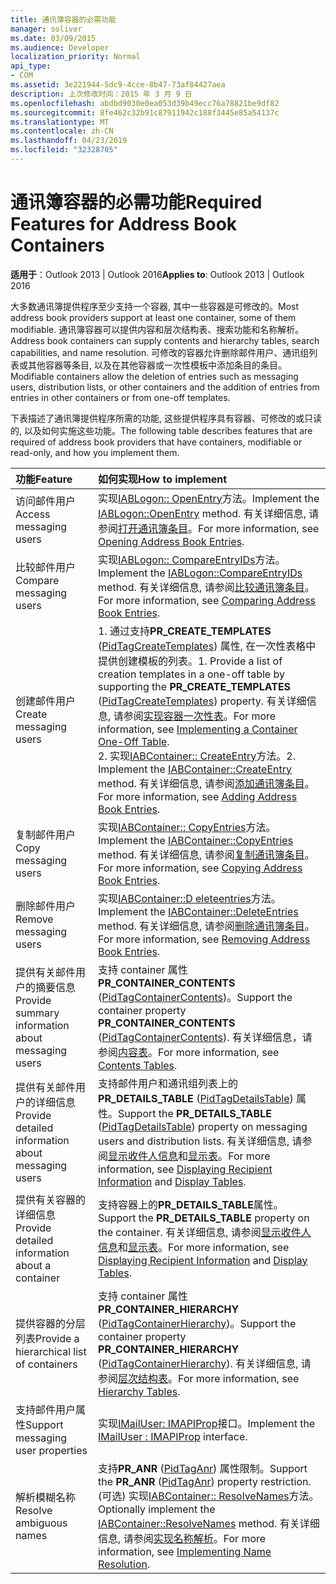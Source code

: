 ```yaml
---
title: 通讯簿容器的必需功能
manager: soliver
ms.date: 03/09/2015
ms.audience: Developer
localization_priority: Normal
api_type:
- COM
ms.assetid: 3e221944-5dc9-4cce-8b47-73af84427aea
description: 上次修改时间：2015 年 3 月 9 日
ms.openlocfilehash: abdbd9030e0ea053d39b49ecc76a78821be9df82
ms.sourcegitcommit: 8fe462c32b91c87911942c188f3445e85a54137c
ms.translationtype: MT
ms.contentlocale: zh-CN
ms.lasthandoff: 04/23/2019
ms.locfileid: "32328705"
---
```

# <a name="required-features-for-address-book-containers"></a><span data-ttu-id="e5504-103">通讯簿容器的必需功能</span><span class="sxs-lookup"><span data-stu-id="e5504-103">Required Features for Address Book Containers</span></span>

  
  
<span data-ttu-id="e5504-104">**适用于**：Outlook 2013 | Outlook 2016</span><span class="sxs-lookup"><span data-stu-id="e5504-104">**Applies to**: Outlook 2013 | Outlook 2016</span></span> 
  
<span data-ttu-id="e5504-105">大多数通讯簿提供程序至少支持一个容器, 其中一些容器是可修改的。</span><span class="sxs-lookup"><span data-stu-id="e5504-105">Most address book providers support at least one container, some of them modifiable.</span></span> <span data-ttu-id="e5504-106">通讯簿容器可以提供内容和层次结构表、搜索功能和名称解析。</span><span class="sxs-lookup"><span data-stu-id="e5504-106">Address book containers can supply contents and hierarchy tables, search capabilities, and name resolution.</span></span> <span data-ttu-id="e5504-107">可修改的容器允许删除邮件用户、通讯组列表或其他容器等条目, 以及在其他容器或一次性模板中添加条目的条目。</span><span class="sxs-lookup"><span data-stu-id="e5504-107">Modifiable containers allow the deletion of entries such as messaging users, distribution lists, or other containers and the addition of entries from entries in other containers or from one-off templates.</span></span>
  
<span data-ttu-id="e5504-108">下表描述了通讯簿提供程序所需的功能, 这些提供程序具有容器、可修改的或只读的, 以及如何实施这些功能。</span><span class="sxs-lookup"><span data-stu-id="e5504-108">The following table describes features that are required of address book providers that have containers, modifiable or read-only, and how you implement them.</span></span>
  
|<span data-ttu-id="e5504-109">**功能**</span><span class="sxs-lookup"><span data-stu-id="e5504-109">**Feature**</span></span>|<span data-ttu-id="e5504-110">**如何实现**</span><span class="sxs-lookup"><span data-stu-id="e5504-110">**How to implement**</span></span>|
|:-----|:-----|
|<span data-ttu-id="e5504-111">访问邮件用户</span><span class="sxs-lookup"><span data-stu-id="e5504-111">Access messaging users</span></span>  <br/> |<span data-ttu-id="e5504-112">实现[IABLogon:: OpenEntry](iablogon-openentry.md)方法。</span><span class="sxs-lookup"><span data-stu-id="e5504-112">Implement the [IABLogon::OpenEntry](iablogon-openentry.md) method.</span></span> <span data-ttu-id="e5504-113">有关详细信息, 请参阅[打开通讯簿条目](opening-address-book-entries.md)。</span><span class="sxs-lookup"><span data-stu-id="e5504-113">For more information, see [Opening Address Book Entries](opening-address-book-entries.md).</span></span>  <br/> |
|<span data-ttu-id="e5504-114">比较邮件用户</span><span class="sxs-lookup"><span data-stu-id="e5504-114">Compare messaging users</span></span>  <br/> |<span data-ttu-id="e5504-115">实现[IABLogon:: CompareEntryIDs](iablogon-compareentryids.md)方法。</span><span class="sxs-lookup"><span data-stu-id="e5504-115">Implement the [IABLogon::CompareEntryIDs](iablogon-compareentryids.md) method.</span></span> <span data-ttu-id="e5504-116">有关详细信息, 请参阅[比较通讯簿条目](comparing-address-book-entries.md)。</span><span class="sxs-lookup"><span data-stu-id="e5504-116">For more information, see [Comparing Address Book Entries](comparing-address-book-entries.md).</span></span>  <br/> |
|<span data-ttu-id="e5504-117">创建邮件用户</span><span class="sxs-lookup"><span data-stu-id="e5504-117">Create messaging users</span></span>  <br/> |<span data-ttu-id="e5504-118">1. 通过支持**PR_CREATE_TEMPLATES** ([PidTagCreateTemplates](pidtagcreatetemplates-canonical-property.md)) 属性, 在一次性表格中提供创建模板的列表。</span><span class="sxs-lookup"><span data-stu-id="e5504-118">1. Provide a list of creation templates in a one-off table by supporting the **PR_CREATE_TEMPLATES** ([PidTagCreateTemplates](pidtagcreatetemplates-canonical-property.md)) property.</span></span> <span data-ttu-id="e5504-119">有关详细信息, 请参阅[实现容器一次性表](implementing-a-container-one-off-table.md)。</span><span class="sxs-lookup"><span data-stu-id="e5504-119">For more information, see [Implementing a Container One-Off Table](implementing-a-container-one-off-table.md).</span></span>  <br/> <span data-ttu-id="e5504-120">2. 实现[IABContainer:: CreateEntry](iabcontainer-createentry.md)方法。</span><span class="sxs-lookup"><span data-stu-id="e5504-120">2. Implement the [IABContainer::CreateEntry](iabcontainer-createentry.md) method.</span></span> <span data-ttu-id="e5504-121">有关详细信息, 请参阅[添加通讯簿条目](adding-address-book-entries.md)。</span><span class="sxs-lookup"><span data-stu-id="e5504-121">For more information, see [Adding Address Book Entries](adding-address-book-entries.md).</span></span>  <br/> |
|<span data-ttu-id="e5504-122">复制邮件用户</span><span class="sxs-lookup"><span data-stu-id="e5504-122">Copy messaging users</span></span>  <br/> |<span data-ttu-id="e5504-123">实现[IABContainer:: CopyEntries](iabcontainer-copyentries.md)方法。</span><span class="sxs-lookup"><span data-stu-id="e5504-123">Implement the [IABContainer::CopyEntries](iabcontainer-copyentries.md) method.</span></span> <span data-ttu-id="e5504-124">有关详细信息, 请参阅[复制通讯簿条目](copying-address-book-entries.md)。</span><span class="sxs-lookup"><span data-stu-id="e5504-124">For more information, see [Copying Address Book Entries](copying-address-book-entries.md).</span></span>  <br/> |
|<span data-ttu-id="e5504-125">删除邮件用户</span><span class="sxs-lookup"><span data-stu-id="e5504-125">Remove messaging users</span></span>  <br/> |<span data-ttu-id="e5504-126">实现[IABContainer::D eleteentries](iabcontainer-deleteentries.md)方法。</span><span class="sxs-lookup"><span data-stu-id="e5504-126">Implement the [IABContainer::DeleteEntries](iabcontainer-deleteentries.md) method.</span></span> <span data-ttu-id="e5504-127">有关详细信息, 请参阅[删除通讯簿条目](removing-address-book-entries.md)。</span><span class="sxs-lookup"><span data-stu-id="e5504-127">For more information, see [Removing Address Book Entries](removing-address-book-entries.md).</span></span>  <br/> |
|<span data-ttu-id="e5504-128">提供有关邮件用户的摘要信息</span><span class="sxs-lookup"><span data-stu-id="e5504-128">Provide summary information about messaging users</span></span>  <br/> |<span data-ttu-id="e5504-129">支持 container 属性**PR_CONTAINER_CONTENTS** ([PidTagContainerContents](pidtagcontainercontents-canonical-property.md))。</span><span class="sxs-lookup"><span data-stu-id="e5504-129">Support the container property **PR_CONTAINER_CONTENTS** ([PidTagContainerContents](pidtagcontainercontents-canonical-property.md)).</span></span> <span data-ttu-id="e5504-130">有关详细信息，请参阅[内容表](contents-tables.md)。</span><span class="sxs-lookup"><span data-stu-id="e5504-130">For more information, see [Contents Tables](contents-tables.md).</span></span>  <br/> |
|<span data-ttu-id="e5504-131">提供有关邮件用户的详细信息</span><span class="sxs-lookup"><span data-stu-id="e5504-131">Provide detailed information about messaging users</span></span>  <br/> |<span data-ttu-id="e5504-132">支持邮件用户和通讯组列表上的**PR_DETAILS_TABLE** ([PidTagDetailsTable](pidtagdetailstable-canonical-property.md)) 属性。</span><span class="sxs-lookup"><span data-stu-id="e5504-132">Support the **PR_DETAILS_TABLE** ([PidTagDetailsTable](pidtagdetailstable-canonical-property.md)) property on messaging users and distribution lists.</span></span> <span data-ttu-id="e5504-133">有关详细信息, 请参阅[显示收件人信息](displaying-recipient-information.md)和[显示表](display-tables.md)。</span><span class="sxs-lookup"><span data-stu-id="e5504-133">For more information, see [Displaying Recipient Information](displaying-recipient-information.md) and [Display Tables](display-tables.md).</span></span>  <br/> |
|<span data-ttu-id="e5504-134">提供有关容器的详细信息</span><span class="sxs-lookup"><span data-stu-id="e5504-134">Provide detailed information about a container</span></span>  <br/> |<span data-ttu-id="e5504-135">支持容器上的**PR_DETAILS_TABLE**属性。</span><span class="sxs-lookup"><span data-stu-id="e5504-135">Support the **PR_DETAILS_TABLE** property on the container.</span></span> <span data-ttu-id="e5504-136">有关详细信息, 请参阅[显示收件人信息](displaying-recipient-information.md)和[显示表](display-tables.md)。</span><span class="sxs-lookup"><span data-stu-id="e5504-136">For more information, see [Displaying Recipient Information](displaying-recipient-information.md) and [Display Tables](display-tables.md).</span></span>  <br/> |
|<span data-ttu-id="e5504-137">提供容器的分层列表</span><span class="sxs-lookup"><span data-stu-id="e5504-137">Provide a hierarchical list of containers</span></span>  <br/> |<span data-ttu-id="e5504-138">支持 container 属性**PR_CONTAINER_HIERARCHY** ([PidTagContainerHierarchy](pidtagcontainerhierarchy-canonical-property.md))。</span><span class="sxs-lookup"><span data-stu-id="e5504-138">Support the container property **PR_CONTAINER_HIERARCHY** ([PidTagContainerHierarchy](pidtagcontainerhierarchy-canonical-property.md)).</span></span> <span data-ttu-id="e5504-139">有关详细信息, 请参阅[层次结构表](hierarchy-tables.md)。</span><span class="sxs-lookup"><span data-stu-id="e5504-139">For more information, see [Hierarchy Tables](hierarchy-tables.md).</span></span>  <br/> |
|<span data-ttu-id="e5504-140">支持邮件用户属性</span><span class="sxs-lookup"><span data-stu-id="e5504-140">Support messaging user properties</span></span>  <br/> |<span data-ttu-id="e5504-141">实现[IMailUser: IMAPIProp](imailuserimapiprop.md)接口。</span><span class="sxs-lookup"><span data-stu-id="e5504-141">Implement the [IMailUser : IMAPIProp](imailuserimapiprop.md) interface.</span></span>  <br/> |
|<span data-ttu-id="e5504-142">解析模糊名称</span><span class="sxs-lookup"><span data-stu-id="e5504-142">Resolve ambiguous names</span></span>  <br/> | <span data-ttu-id="e5504-143">支持**PR_ANR** ([PidTagAnr](pidtaganr-canonical-property.md)) 属性限制。</span><span class="sxs-lookup"><span data-stu-id="e5504-143">Support the **PR_ANR** ([PidTagAnr](pidtaganr-canonical-property.md)) property restriction.</span></span>  <br/>  <span data-ttu-id="e5504-144">(可选) 实现[IABContainer:: ResolveNames](iabcontainer-resolvenames.md)方法。</span><span class="sxs-lookup"><span data-stu-id="e5504-144">Optionally implement the [IABContainer::ResolveNames](iabcontainer-resolvenames.md) method.</span></span> <span data-ttu-id="e5504-145">有关详细信息, 请参阅[实现名称解析](implementing-name-resolution.md)。</span><span class="sxs-lookup"><span data-stu-id="e5504-145">For more information, see [Implementing Name Resolution](implementing-name-resolution.md).</span></span>  <br/> |
   

